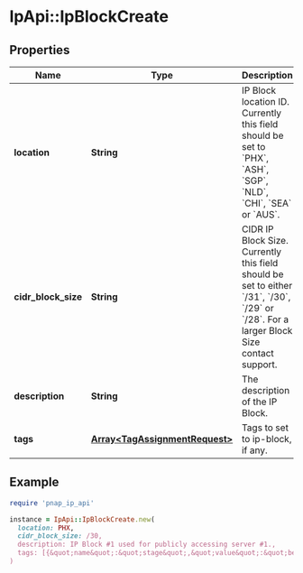 # IpApi::IpBlockCreate

## Properties

| Name | Type | Description | Notes |
| ---- | ---- | ----------- | ----- |
| **location** | **String** | IP Block location ID. Currently this field should be set to &#x60;PHX&#x60;, &#x60;ASH&#x60;, &#x60;SGP&#x60;, &#x60;NLD&#x60;, &#x60;CHI&#x60;, &#x60;SEA&#x60; or &#x60;AUS&#x60;. |  |
| **cidr_block_size** | **String** | CIDR IP Block Size. Currently this field should be set to either &#x60;/31&#x60;, &#x60;/30&#x60;, &#x60;/29&#x60; or &#x60;/28&#x60;. For a larger Block Size contact support. |  |
| **description** | **String** | The description of the IP Block. | [optional] |
| **tags** | [**Array&lt;TagAssignmentRequest&gt;**](TagAssignmentRequest.md) | Tags to set to ip-block, if any. | [optional] |

## Example

```ruby
require 'pnap_ip_api'

instance = IpApi::IpBlockCreate.new(
  location: PHX,
  cidr_block_size: /30,
  description: IP Block #1 used for publicly accessing server #1.,
  tags: [{&quot;name&quot;:&quot;stage&quot;,&quot;value&quot;:&quot;beta&quot;},{&quot;name&quot;:&quot;group&quot;,&quot;value&quot;:&quot;discounted&quot;}]
)
```


